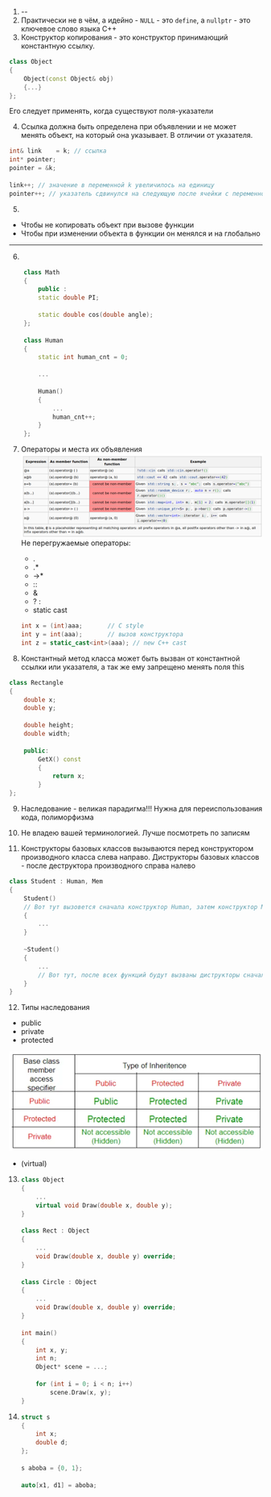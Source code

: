 1) -- 
2) Практически не в чём, а  идейно - `NULL` - это `define`, а `nullptr` - это ключевое слово языка C++
3) Конструктор копирования - это конструктор принимающий константную ссылку. 
```c++ 
class Object
{
    Object(const Object& obj)
    {...}
};
```
Его следует применять, когда существуют поля-указатели 

4) Ссылка должна быть определена при объявлении и не может менять объект, на который она указывает. В отличии от указателя.
```c++
int& link    = k; // ссылка
int* pointer;     
pointer = &k;

link++; // значение в переменной k увеличилось на единицу
pointer++; // указатель сдвинулся на следующую после ячейки с переменной k позицию
```

5) 
* Чтобы не копировать объект при вызове функции
* Чтобы при изменении объекта в функции он менялся и на глобально
---

6) 
```c++
    class Math
    {
        public : 
        static double PI;
        
        static double cos(double angle);
    };

    class Human
    {
        static int human_cnt = 0;

        ...

        Human()
        {
            ...
            human_cnt++;
        }
    };
```

7) Операторы и места их объявления 
    ![Alt text](operators.png)
    Не перегружаемые операторы:
    * .
    * .*
    * ->*
    * ::
    * &
    * ? :
    * static cast

    ```c++
    int x = (int)aaa;       // C style
    int y = int(aaa);       // вызов конструктора
    int z = static_cast<int>(aaa); // new C++ cast
    ```

8) Константный метод класса может быть вызван от константной ссылки или указателя, а так же ему запрещено менять поля this
```c++
class Rectangle
{
    double x;
    double y;

    double height;
    double width;

    public:
        GetX() const 
        { 
            return x; 
        }
};
```

9) Наследование - великая парадигма!!!
Нужна для переиспользования кода, полиморфизма

10) Не владею вашей терминологией. Лучше посмотреть по записям

11) Конструкторы базовых классов вызываются перед конструктором производного класса слева направо.  Диструкторы базовых классов - после деструктора производного справа налево
```c++
class Student : Human, Mem
{
    Student()
    // Вот тут вызовется сначала конструктор Human, затем конструктор Mem
    {
        ...
    }

    ~Student()
    {
        ...
        // Вот тут, после всех функций будут вызваны диструкторы сначала для Mem, затем для Human 
    }
}
```

12) Типы наследования
* public
* private
* protected

![Alt text](Inheritance.png)

* (virtual)

13) ```c++
    class Object
    {
        ...
        virtual void Draw(double x, double y);
    }

    class Rect : Object
    {
        ...
        void Draw(double x, double y) override;
    }

    class Circle : Object
    {
        ...
        void Draw(double x, double y) override;
    }

    int main()
    {
        int x, y;
        int n;
        Object* scene = ...;

        for (int i = 0; i < n; i++)
            scene.Draw(x, y);
    }
    ```

14) ```c++
    struct s    
    {
    	int x;
    	double d;
    };

    s aboba = {0, 1};

    auto[x1, d1] = aboba;
    ```